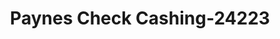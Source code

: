 ---
f_zip-code: 22701
f_state-code: VA
title: Paynes Check Cashing-24223
f_phone: 540-825-0565
f_city-only: Culpeper
f_address: 727 N Main Street # C Culpeper
f_location-unique-id: '24223'
slug: paynes-check-cashing-24223
updated-on: '2024-05-30T13:46:58.046Z'
created-on: '2024-05-30T13:36:59.803Z'
published-on: '2024-05-30T13:54:32.469Z'
f_city-state: cms/city/culpeper-va.md
f_company: cms/company/paynes-check-cashing.md
f_state: cms/state/virginia.md
layout: '[payday-loan].html'
tags: payday-loan
---